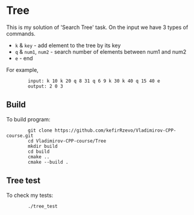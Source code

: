 # Tree
This is my solution of 'Search Tree' task. On the input we have 3 types of commands.

+ `k` & `key` - add element to the tree by its key
+ `q` & `num1`, `num2` - search number of elements between num1 and num2
+ `e` - end

For example, 
```
        input: k 10 k 20 q 8 31 q 6 9 k 30 k 40 q 15 40 e
        output: 2 0 3 
```

## Build
To build program:
```
        git clone https://github.com/kefirRzevo/Vladimirov-CPP-course.git
        cd Vladimirov-CPP-course/Tree
        mkdir build
        cd build
        cmake ..
        cmake --build .
```

## Tree test
To check my tests:
```
        ./tree_test
```
